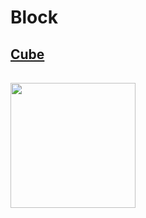 # Block

## [Cube](https://cssbattle.dev/play/19)

<img src="https://cssbattle.dev/targets/19.png">

```html

```

<style>
    img{
        width: 200px;
        margin: 1rem 0;
    }
</style>
